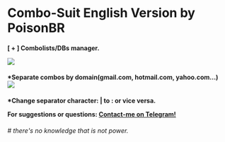 # Combo-Suit English Version by PoisonBR
<p><h4>[ + ] Combolists/DBs manager.</p>

<img src="https://i.ibb.co/3zsV6T3/Screenshot-20201105-155148-Termux.jpg" />
<p><h4>*Separate combos by domain(gmail.com, hotmail.com, yahoo.com...)</br>
<img src="https://i.ibb.co/qRkJ5SC/20201104-160951.jpg" />
<p><h4>*Change separator character: | to : or vice versa.</br>
<p>For suggestions or questions: <a href="https://t.me/p0isonBR">Contact-me on Telegram!</a></p>

<p><h6># there's no knowledge that is not power.</h6></p>
